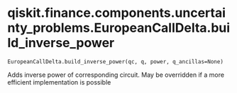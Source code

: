 # qiskit.finance.components.uncertainty\_problems.EuropeanCallDelta.build\_inverse\_power

`EuropeanCallDelta.build_inverse_power(qc, q, power, q_ancillas=None)`

Adds inverse power of corresponding circuit. May be overridden if a more efficient implementation is possible
